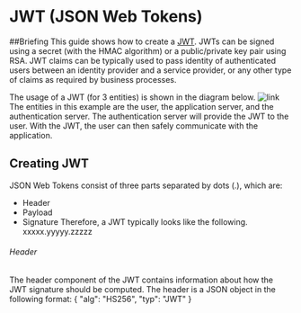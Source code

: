 # JWT (JSON Web Tokens)
##Briefing
This guide shows how to create a [JWT](http://https://jwt.io/). JWTs can be signed using a secret (with the HMAC algorithm) or a public/private key pair using RSA. JWT claims can be typically used to pass identity of authenticated users between an identity provider and a service provider, or any other type of claims as required by business processes.

The usage of a JWT (for 3 entities) is shown in the diagram below. 
![link](https://cdn-images-1.medium.com/max/1000/1*SSXUQJ1dWjiUrDoKaaiGLA.png)
The entities in this example are the user, the application server, and the authentication server. The authentication server will provide the JWT to the user. With the JWT, the user can then safely communicate with the application.

## Creating JWT
JSON Web Tokens consist of three parts separated by dots (.), which are:
* Header
* Payload
* Signature
Therefore, a JWT typically looks like the following.
    xxxxx.yyyyy.zzzzz
    
###### Header
The header component of the JWT contains information about how the JWT signature should be computed. The header is a JSON object in the following format:
    {
        "alg": "HS256",
        "typ": "JWT"
    }




